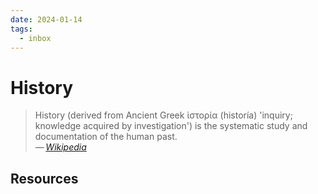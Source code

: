 ```yaml
---
date: 2024-01-14
tags:
  - inbox
---
```


# History

> History (derived from Ancient Greek ἱστορία (historía) 'inquiry; knowledge
> acquired by investigation') is the systematic study and documentation of the
> human past.\
> — <cite>[Wikipedia](https://en.wikipedia.org/wiki/History)</cite>

## Resources


